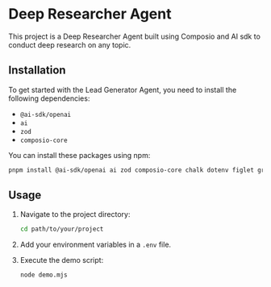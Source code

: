 # Deep Researcher Agent

This project is a Deep Researcher Agent built using Composio and AI sdk to conduct deep research on any topic.

## Installation

To get started with the Lead Generator Agent, you need to install the following dependencies:

- `@ai-sdk/openai`
- `ai`
- `zod`
- `composio-core`

You can install these packages using npm:

```bash
pnpm install @ai-sdk/openai ai zod composio-core chalk dotenv figlet gradient-string ora
```

## Usage

1. Navigate to the project directory:

   ```bash
   cd path/to/your/project
   ```

2. Add your environment variables in a `.env` file.

3. Execute the demo script:

   ```bash
   node demo.mjs
   ```

